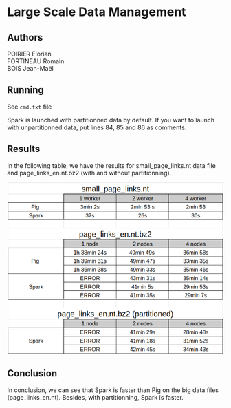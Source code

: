# Large Scale Data Management

## Authors

POIRIER Florian\
FORTINEAU Romain\
BOIS Jean-Maël

## Running

See `cmd.txt` file

Spark is launched with partitionned data by default. If you want to launch with unpartitionned data, put lines 84, 85 and 86 as comments.

## Results

In the following table, we have the results for small_page_links.nt data file and page_links_en.nt.bz2 (with and without partitionning).

![](result/result.png)

## Conclusion

In conclusion, we can see that Spark is faster than Pig on the big data files (page_links_en.nt). Besides, with partitionning, Spark is faster.
